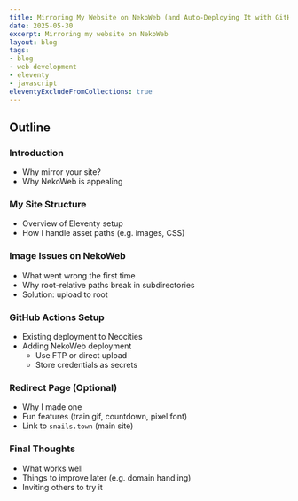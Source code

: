 ```yaml
---
title: Mirroring My Website on NekoWeb (and Auto-Deploying It with GitHub Actions)
date: 2025-05-30
excerpt: Mirroring my website on NekoWeb
layout: blog
tags:
- blog
- web development
- eleventy
- javascript
eleventyExcludeFromCollections: true
---
```


## Outline

### Introduction
- Why mirror your site?
- Why NekoWeb is appealing

### My Site Structure
- Overview of Eleventy setup
- How I handle asset paths (e.g. images, CSS)

### Image Issues on NekoWeb
- What went wrong the first time
- Why root-relative paths break in subdirectories
- Solution: upload to root

### GitHub Actions Setup
- Existing deployment to Neocities
- Adding NekoWeb deployment
  - Use FTP or direct upload
  - Store credentials as secrets

### Redirect Page (Optional)
- Why I made one
- Fun features (train gif, countdown, pixel font)
- Link to `snails.town` (main site)

### Final Thoughts
- What works well
- Things to improve later (e.g. domain handling)
- Inviting others to try it

